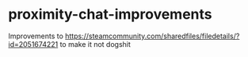# proximity-chat-improvements
Improvements to https://steamcommunity.com/sharedfiles/filedetails/?id=2051674221 to make it not dogshit
